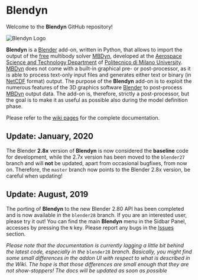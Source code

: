 # Blendyn

Welcome to the **Blendyn** GitHub repository!

![Blendyn Logo](https://github.com/zanoni-mbdyn/blendyn/wiki/images/blendyn_logo_subtitle_big.png)

**Blendyn** is a [Blender](http://www.blender.org/) add-on, written in
Python, that allows to import the output of the
[free](http://www.gnu.org/philosophy/free-sw.html) multibody solver
[MBDyn](https://www.mbdyn.org/), developed at the [Aerospace Science and
Technology Department](https://www.aero.polimi.it/) of [Politecnico di Milano
University](http://www.polimi.it/). [MBDyn](https://www.mbdyn.org/) does not
come with a built-in graphical pre- or post-processor, as it is able to process
text-only input files and generates either text or binary (in
[NetCDF](http://www.unidata.ucar.edu/software/netcdf/) format) output. The
purpose of the **Blendyn** add-on is to exploit the numerous features of
the 3D graphics software [Blender](http://www.blender.org/) to post-process
[MBDyn](https://www.mbdyn.org/) output data. The add-on is, therefore, strictly
a post-processor, but the goal is to make it as useful as possible also during
the model definition phase.

Please refer to the [wiki pages](https://github.com/zanoni-mbdyn/blendyn/wiki) 
for the complete documentation.

## **Update: January, 2020**
The Blender **2.8x** version of **Blendyn** is now considered the **baseline** code for 
development, while the 2.7x version has been moved to the `blender27` branch and will **not** 
be updated, apart from occasional bugfixes, from now on. Therefore, the `master` branch now 
points to the Blender 2.8x version, be careful when updating!

## **Update: August, 2019**
The porting of **Blendyn** to the new Blender 2.80 API has been completed and is now available
in the `blender28` branch. If you are an interested user, please try it out! 
You can find the main **Blendyn** menu in the Sidbar Panel, accesses by pressing the `N` key.
Please report any bugs in the [Issues](https://github.com/zanoni-mbdyn/blendyn/issues) section.

*Please note that the documentation is currently lagging a little bit behind the latest code,
especially in the* `blender28` *branch. Basically, you might find some small differences in 
the addon UI with respect to what is described in the Wiki. The hope is that those differences
are small enough that they are not show-stoppers! The docs will be updated as soon as possible*
